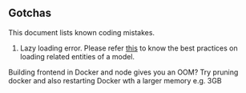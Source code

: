 ## Gotchas

This document lists known coding mistakes.

1. Lazy loading error. Please refer [this](https://docs.microsoft.com/en-us/ef/ef6/querying/related-data) to know the best practices on loading related entities of a model.

Building frontend in Docker and node gives you an OOM? Try pruning docker and also restarting Docker wth a larger memory e.g. 3GB
